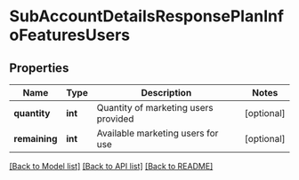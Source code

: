 # SubAccountDetailsResponsePlanInfoFeaturesUsers

## Properties
Name | Type | Description | Notes
------------ | ------------- | ------------- | -------------
**quantity** | **int** | Quantity of marketing users provided | [optional] 
**remaining** | **int** | Available marketing users for use | [optional] 

[[Back to Model list]](../README.md#documentation-for-models) [[Back to API list]](../README.md#documentation-for-api-endpoints) [[Back to README]](../README.md)


